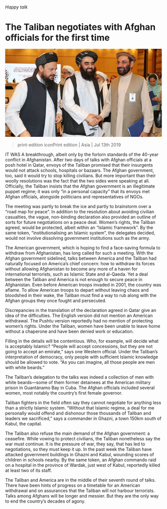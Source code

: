 ###### Happy talk

# The Taliban negotiates with Afghan officials for the first time 

![image](images/20190713_ASP004_0.jpg) 

> print-edition iconPrint edition | Asia | Jul 13th 2019 

IT WAS A breakthrough, albeit only by the forlorn standards of the 40-year conflict in Afghanistan. After two days of talks with Afghan officials at a posh hotel in Qatar, envoys of the Taliban promised that their insurgents would not attack schools, hospitals or bazaars. The Afghan government, too, said it would try to stop killing civilians. But more important than their woolly resolutions was the fact that the two sides were speaking at all. Officially, the Taliban insists that the Afghan government is an illegitimate puppet regime; it was only “in a personal capacity” that its envoys met Afghan officials, alongside politicians and representatives of NGOs. 

The meeting was partly to break the ice and partly to brainstorm over a “road map for peace”. In addition to the resolution about avoiding civilian casualties, the vague, non-binding declaration also provided an outline of sorts for future negotiations on a peace deal. Women’s rights, the Taliban agreed, would be protected, albeit within an “Islamic framework”. By the same token, “institutionalising an Islamic system”, the delegates decided, would not involve dissolving government institutions such as the army. 

The American government, which is hoping to find a face-saving formula to withdraw from Afghanistan, has long called for such a meeting. With the Afghan government sidelined, talks between America and the Taliban had naturally focused on America’s chief concern: how to withdraw its forces without allowing Afghanistan to become any more of a haven for international terrorists, such as Islamic State and al-Qaeda. Yet a deal between the Taliban and America is not enough to secure peace in Afghanistan. Even before American troops invaded in 2001, the country was aflame. To allow American troops to depart without leaving chaos and bloodshed in their wake, the Taliban must find a way to rub along with the Afghan groups they once fought and persecuted. 

Discrepancies in the translation of the declaration agreed in Qatar give an idea of the difficulties. The English version did not mention an American withdrawal. The Pushtu version reportedly had no mention of protecting women’s rights. Under the Taliban, women have been unable to leave home without a chaperone and have been denied work or education. 

Filling in the details will be contentious. Who, for example, will decide what is acceptably Islamic? “People will accept concessions, but they are not going to accept an emirate,” says one Western official. Under the Taliban’s interpretation of democracy, only people with sufficient Islamic knowledge should be allowed to vote. “As you can imagine, all those people are men with white beards.” 

The Taliban’s delegation to the talks was indeed a collection of men with white beards—some of them former detainees at the American military prison in Guantánamo Bay in Cuba. The Afghan officials included several women, most notably the country’s first female governor. 

Taliban fighters in the field often say they cannot negotiate for anything less than a strictly Islamic system. “Without that Islamic regime, a deal for me personally would offend and dishonour those thousands of Taliban and leaders we sacrificed,” says a commander in Ghazni, a town 150km south of Kabul, the capital. 

The Taliban also refuse the main demand of the Afghan government: a ceasefire. While vowing to protect civilians, the Taliban nonetheless say the war must continue. It is the pressure of war, they say, that has led to negotiations, so they must keep it up. In the past week the Taliban have attacked government buildings in Ghazni and Kabul, wounding scores of children in schools nearby. By the same token, an Afghan commando raid on a hospital in the province of Wardak, just west of Kabul, reportedly killed at least two of its staff. 

The Taliban and America are in the middle of their seventh round of talks. There have been hints of progress on a timetable for an American withdrawal and on assurances that the Taliban will not harbour terrorists. Talks among Afghans will be longer and messier. But they are the only way to end the country’s decades of agony.  

